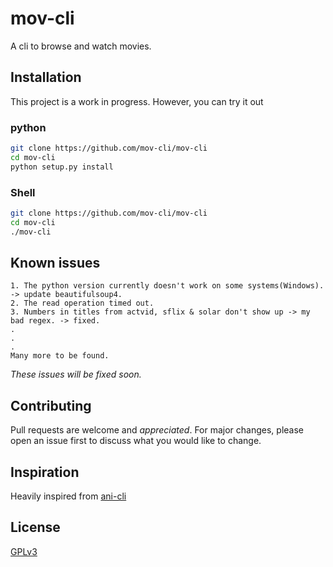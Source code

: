 # mov-cli

A cli to browse and watch movies.

## Installation
This project is a work in progress.
However, you can try it out

### python

```bash
git clone https://github.com/mov-cli/mov-cli
cd mov-cli
python setup.py install
```
### Shell

```bash
git clone https://github.com/mov-cli/mov-cli
cd mov-cli
./mov-cli
```

## Known issues

```
1. The python version currently doesn't work on some systems(Windows). -> update beautifulsoup4.
2. The read operation timed out.
3. Numbers in titles from actvid, sflix & solar don't show up -> my bad regex. -> fixed.
.
.
.
Many more to be found.
```
*These issues will be fixed soon.*
## Contributing
Pull requests are welcome and *appreciated*. For major changes, please open an issue first to discuss what you would like to change.

## Inspiration
Heavily inspired from [ani-cli](https://github.com/pystardust/ani-cli)

## License
[GPLv3](https://choosealicense.com/licenses/gpl-3.0/)
